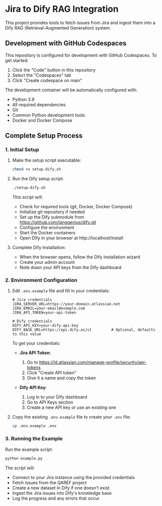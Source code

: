 # Jira to Dify RAG Integration

This project provides tools to fetch issues from Jira and ingest them into a Dify RAG (Retrieval-Augmented Generation) system.

## Development with GitHub Codespaces

This repository is configured for development with GitHub Codespaces. To get started:

1. Click the "Code" button in this repository
2. Select the "Codespaces" tab
3. Click "Create codespace on main"

The development container will be automatically configured with:
- Python 3.9
- All required dependencies
- Git
- Common Python development tools
- Docker and Docker Compose

## Complete Setup Process

### 1. Initial Setup

1. Make the setup script executable:
   ```bash
   chmod +x setup-dify.sh
   ```

2. Run the Dify setup script:
   ```bash
   ./setup-dify.sh
   ```
   This script will:
   - Check for required tools (git, Docker, Docker Compose)
   - Initialize git repository if needed
   - Set up the Dify submodule from https://github.com/langgenius/dify.git
   - Configure the environment
   - Start the Docker containers
   - Open Dify in your browser at http://localhost/install

3. Complete Dify Installation:
   - When the browser opens, follow the Dify installation wizard
   - Create your admin account
   - Note down your API keys from the Dify dashboard

### 2. Environment Configuration

1. Edit `.env.example` file and fill in your credentials:

   ```env
   # Jira credentials
   JIRA_SERVER_URL=https://your-domain.atlassian.net   
   JIRA_EMAIL=your-email@example.com 
   JIRA_API_TOKEN=your-api-token 

   # Dify credentials
   DIFY_API_KEY=your-dify-api-key                       
   DIFY_BASE_URL=https://api.dify.ai/v1         # Optional, defaults to this value
   ```

   To get your credentials:
   - **Jira API Token**: 
     1. Go to https://id.atlassian.com/manage-profile/security/api-tokens
     2. Click "Create API token"
     3. Give it a name and copy the token
   
   - **Dify API Key**:
     1. Log in to your Dify dashboard
     2. Go to API Keys section
     3. Create a new API key or use an existing one


2. Copy the existing `.env.example` file to create your `.env` file:
   ```bash
   cp .env.example .env
   ```


### 3. Running the Example

Run the example script:
```bash
python example.py
```

The script will:
- Connect to your Jira instance using the provided credentials
- Fetch issues from the QAREF project
- Create a new dataset in Dify if one doesn't exist
- Ingest the Jira issues into Dify's knowledge base
- Log the progress and any errors that occur

